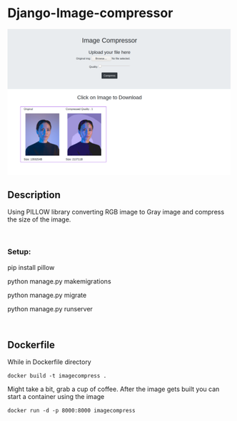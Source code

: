 # Django-Image-compressor
<img src="./docs/assets/screenshot_1.png" alt="screenshot" width="500"/>

<br>

## Description
Using PILLOW library converting RGB image to Gray image and compress the size of the image.

<br>

### Setup:

pip install pillow

python manage.py makemigrations

python manage.py migrate

python manage.py runserver

<br>

## Dockerfile
While in Dockerfile directory

```
docker build -t imagecompress .
```

Might take a bit, grab a cup of coffee.
After the image gets built you can start a container using the image
```
docker run -d -p 8000:8000 imagecompress
```